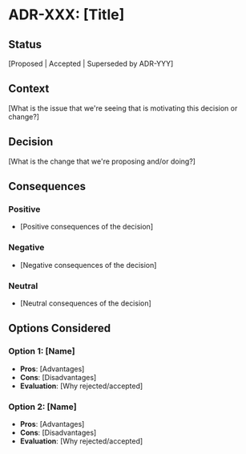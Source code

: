 # ADR-XXX: [Title]

## Status

[Proposed | Accepted | Superseded by ADR-YYY]

## Context

[What is the issue that we're seeing that is motivating this decision or change?]

## Decision

[What is the change that we're proposing and/or doing?]

## Consequences

### Positive

- [Positive consequences of the decision]

### Negative

- [Negative consequences of the decision]

### Neutral

- [Neutral consequences of the decision]

## Options Considered

### Option 1: [Name]

- **Pros**: [Advantages]
- **Cons**: [Disadvantages]
- **Evaluation**: [Why rejected/accepted]

### Option 2: [Name]

- **Pros**: [Advantages]
- **Cons**: [Disadvantages]
- **Evaluation**: [Why rejected/accepted]
